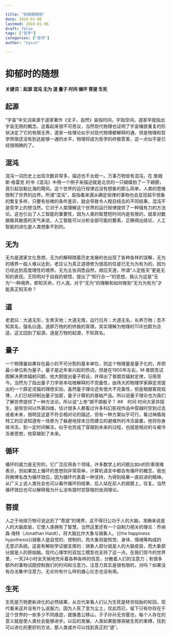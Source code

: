 ```yaml
---

title: "抑郁期随想"
date: 2019-01-06
lastmod: 2019-01-06
draft: false
tags: ["哲学"]
categories: ["哲学"]
author: "zyscn"

---
```



# 抑郁时的随想
**关键词：起源 混沌 无为 道 量子 时间 循环 菩提 生死**
## 起源
“宇宙”中文词来源于道家著作《文子，自然》宙指时间，宇指空间。道家早就指出宇宙无限的概念。这看起来很不可思议，当然现代物理也证明了宇宙镶嵌重复的形状决定了它的有限无界，道家一些理论似乎对现代物理都解释的通，但是物理和哲学界限还没有到达能够一通的水平，物理将成为哲学的终极答案，这一点似乎是已经很明确的了。
## 混沌
混沌一词历史上出现次数非常多，描述也不太统一。万事万物皆有混沌，在 詹姆斯·格雷克 的书《混沌》中用一个例子来描述就是北京的一只蝴蝶拍了一下翅膀，竟引起加勒比海的飓风。这个世界的运行规律远没有想象的那么简单，人类的思维限制了世界的边界。所谓“混沌”，是指看来遵从确定规律的事物也会显现超乎想象的繁复多样，只要有些微的条件差异，就会导致令人瞠目结舌的不同结果。混沌不是哲学上的想当然，它对于人类理解这个世界的运行规律提供了一种强有力的方法论。这也引出了人工智能的重要性，因为人类的智慧短时间内是有限的，就拿对数据极其敏感的天气来说，人工智能可以分析全部可能的要素，正确得出结论，人工智能的进化是人类想象不到的。

## 无为
无为是道家文化思想，无为的解释随着历史发展的也出现了各种各样的误解，无为的境界一般人难以达到，老庄认为真正道德修为很高的任是已无为为有为的，因为已经达到高度理性的境界。无为主张洞悉自然，顺应天道，所谓“人定胜天”更是无知的表现。王阳明对于自我的顿悟，提出了“知行合一”的思想，我认为这是“无为”一种境界，即知天命，行人道。对于“无为”的理解和如何做到“无为为有为”才能真正知天命？
## 道
老君曰：大道无形，生育天地；大道无情，运行日月；大道无名，长养万物；吾不知其名，强名曰道。道即万物的的终极的真理，其实理解为物理的TOE也颇为合适，这又回到了起源，道是万物的起源，不知其名。

## 量子
一个物理量如果存在最小的不可分割的基本单位，则这个物理量是量子化的，并把最小单位称为量子。量子是近年来兴起的热词，但是在1900年左右，M·普朗克试图解决黑体辐射问题，他大胆提出量子假设，并得出了普朗克辐射定律，沿用至今。当然为了指出量子力学哥本哈根解释的不完备性，由伟大的物理学家薛定谔提出的一个薛定谔猫的理想实验。虽然量子理论还有很大不完备性，但是根据客观规律，人们已经研制出量子加密，量子计算机的基础产品。所以说量子理论也为我们了解世界提供了一种方法论。所以说“上帝”掷不掷骰子？
##　时间
时间大家并陌生，是除空间以外第四维，估计很多人都看过许多科幻影视作品中穿越时空到过去或者未来，很明显这是不符合相对论的描述，但有一种方案似乎可行，看过神盾局特工的应该知道有一场景为了躲避地球末日而建立的避难所的冷冻装置，他将你身体冷冻，到一定时间解冻，似乎也完成了穿越到未来的过程，也就是相对的与被冷冻者思想，他穿越到了未来。

## 循环
循环的威力是无穷的，它广泛应用各个领域，许多数学上的问题比如n的阶乘很难表示，但如果加上循环的思想则非常简单，计算机语言中都会有循环的概念，我也将微博名改为循环效应，因为循环代表着一种坚持，为得到结果一直前进的精神。从广义上说人类社会也可以看作循环的结果，后人站在前人的肩膀上，往复。当然循环效应也可以解释我为什么没有提时空穿梭的虫洞理论。

## 菩提

人之于地球万物可说达到了“菩提”的境界，这不得归公功于人的大脑，准确来说是人的大脑皮层，它使人类拥有了智慧。当然这里还有一个自制力相关的理论：乔纳森·海特（Jonathan Haidt），将大脑比作大象与骑象人。(《the happiness hypothesis》)骑象人是自觉的、控制的，而大象则是知觉、身体、情绪等构成的无意识系统。这是有解剖学证据支撑的：骑象人部分就是人的大脑皮层，而大象部分就是人的原始脑。现代心理学的双加工模型也支持了这一点。在我们现今的世界里，一天24小时全天候地充斥着各种各样的信息，分散着人们的注意力；有很多额外的事物试图控制我们的时间和注意力。注意力其实是很有限的，对吗？如果没有办法集中注意力，无论你有什么样的雄心壮志也没有用。

## 生死
生死是万物更新进化的必然结果，从古代来看人们认为生死是转世投胎的轮回，现代看来这并没有什么说服力，因为人死了变为尘土，仅此而已，留下只有你存在于这个世界的一些多少不同痕迹，就像愚公移山，子子孙孙无穷匮也，每个人存在的意义就是使人类社会能够进步。以后的发展，人类如果能够突破生死的束缚，找到可以进化的更好的方法，那人类或许可以找到真正的“道”。